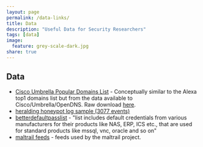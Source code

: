 ```yaml
---
layout: page
permalink: /data-links/
title: Data
description: "Useful Data for Security Researchers"
tags: [data]
image:
  feature: grey-scale-dark.jpg
share: true
---
```


## Data

* [Cisco Umbrella Popular Domains List](http://s3-us-west-1.amazonaws.com/umbrella-static/index.html) - Conceptually similar to the Alexa top1 domains list but from the data available to Cisco/Umbrella/OpenDNS.  Raw download [here](http://s3-us-west-1.amazonaws.com/umbrella-static/top-1m.csv.zip).
* [heralding honeypot log sample (3077 events)](/data/heralding_activity.log.gz)
* [betterdefaultpasslist](https://github.com/govolution/betterdefaultpasslist) - "list includes default credentials from various manufacturers for their products like NAS, ERP, ICS etc., that are used for standard products like mssql, vnc, oracle and so on"
* [maltrail feeds](https://github.com/stamparm/maltrail/tree/master/trails/static/malware) - feeds used by the maltrail project.
